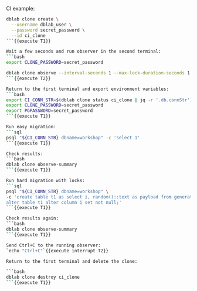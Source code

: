 CI example:

```bash
dblab clone create \
  --username dblab_user \
  --password secret_password \
  --id ci_clone
```{{execute T1}}

Wait a few seconds and run observer in the second terminal:
```bash
export CLONE_PASSWORD=secret_password

dblab clone observe --interval-seconds 1 --max-lock-duration-seconds 1 --max-duration-seconds 300 -f ci_clone
```{{execute T2}}

Return to the first terminal and export environment variables: 
```bash
export CI_CONN_STR=$(dblab clone status ci_clone | jq -r '.db.connStr')
export CLONE_PASSWORD=secret_password
export PGPASSWORD=secret_password
```{{execute T1}}

Run easy migration:
```sql
psql "${CI_CONN_STR} dbname=workshop" -c 'select 1'
```{{execute T1}}

Check results:
```bash
dblab clone observe-summary
```{{execute T1}}

Run hard migration with locks:
```sql
psql "${CI_CONN_STR} dbname=workshop" \
-c 'create table t1 as select i, random()::text as payload from generate_series(1, 5000000) i;
alter table t1 alter column i set not null;'
```{{execute T1}}

Check results again:
```bash
dblab clone observe-summary
```{{execute T1}}

Send Ctrl+C to the running observer:
`echo "Ctrl+C"`{{execute interrupt T2}}

Return to the first terminal and delete the clone:

```bash
dblab clone destroy ci_clone
```{{execute T1}}
